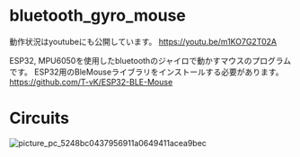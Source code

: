 # bluetooth_gyro_mouse

動作状況はyoutubeにも公開しています。
https://youtu.be/m1KO7G2T02A

ESP32, MPU6050を使用したbluetoothのジャイロで動かすマウスのプログラムです。
ESP32用のBleMouseライブラリをインストールする必要があります。https://github.com/T-vK/ESP32-BLE-Mouse

# Circuits
![picture_pc_5248bc0437956911a0649411acea9bec](https://user-images.githubusercontent.com/22733958/118673461-fc42a100-b833-11eb-9869-2fa7800ffb94.png)
